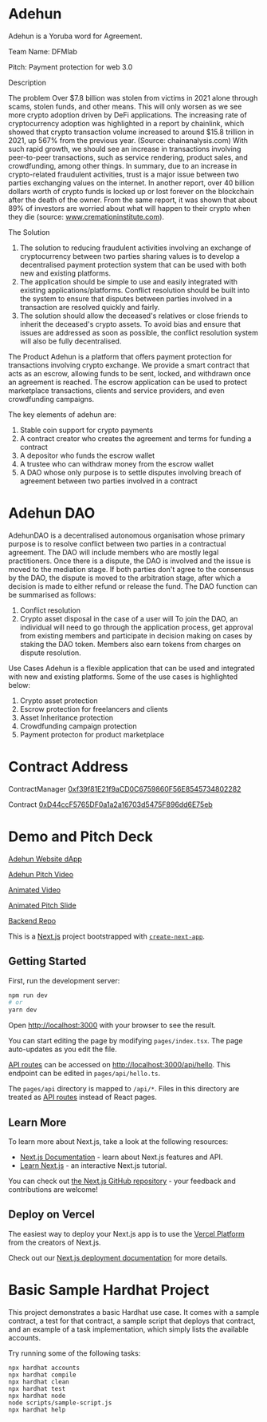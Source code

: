 # Adehun

Adehun is a Yoruba word for Agreement.

Team Name: DFMlab

Pitch: Payment protection for web 3.0

Description

The problem
Over $7.8 billion was stolen from victims in 2021 alone through scams, stolen funds, and other means. This will only worsen as we see more crypto adoption driven by DeFi applications. The increasing rate of cryptocurrency adoption was highlighted in a report by chainlink, which showed that crypto transaction volume increased to around $15.8 trillion in 2021, up 567% from the previous year. (Source: chainanalysis.com)
With such rapid growth, we should see an increase in transactions involving peer-to-peer transactions, such as service rendering, product sales, and crowdfunding, among other things.
In summary, due to an increase in crypto-related fraudulent activities, trust is a major issue between two parties exchanging values on the internet.
In another report, over 40 billion dollars worth of crypto funds is locked up or lost forever on the blockchain after the death of the owner.
From the same report, it was shown that about 89% of investors are worried about what will happen to their crypto when they die (source: www.cremationinstitute.com).

The Solution
1. The solution to reducing fraudulent activities involving an exchange of cryptocurrency between two parties sharing values is to develop a decentralised payment protection system that can be used with both new and existing platforms.
2. The application should be simple to use and easily integrated with existing applications/platforms.
Conflict resolution should be built into the system to ensure that disputes between parties involved in a transaction are resolved quickly and fairly.
3. The solution should allow the deceased's relatives or close friends to inherit the deceased's crypto assets.
To avoid bias and ensure that issues are addressed as soon as possible, the conflict resolution system will also be fully decentralised.

The Product
Adehun is a platform that offers payment protection for transactions involving crypto exchange. We provide a smart contract that acts as an escrow, allowing funds to be sent, locked, and withdrawn once an agreement is reached. The escrow application can be used to protect marketplace transactions, clients and service providers, and even crowdfunding campaigns.

The key elements of adehun are:
1. Stable coin support for crypto payments
2. A contract creator who creates the agreement and terms for funding a contract
3. A depositor who funds the escrow wallet
4. A trustee who can withdraw money from the escrow wallet
5. A DAO whose only purpose is to settle disputes involving breach of agreement between two parties involved in a contract

# Adehun DAO
AdehunDAO is a decentralised autonomous organisation whose primary purpose is to resolve conflict between two parties in a contractual agreement. The DAO will include members who are mostly legal practitioners. Once there is a dispute, the DAO is involved and the issue is moved to the mediation stage. If both parties don't agree to the consensus by the DAO, the dispute is moved to the arbitration stage, after which a decision is made to either refund or release the fund.
The DAO function can be summarised as follows:
1. Conflict resolution
2. Crypto asset disposal in the case of a user will
To join the DAO, an individual will need to go through the application process, get approval from existing members and participate in decision making on cases by staking the DAO token. Members also earn tokens from charges on dispute resolution.

Use Cases
Adehun is a flexible application that can be used and integrated with new and existing platforms. Some of the use cases is highlighted below:
1. Crypto asset protection
2. Escrow protection for freelancers and clients
3. Asset Inheritance protection
4. Crowdfunding campaign protection
5. Payment protecton for product marketplace

# Contract Address

ContractManager [0xf39f81E21f9aCD0C6759860F56E8545734802282](https://alfajores-blockscout.celo-testnet.org/address/0xf39f81E21f9aCD0C6759860F56E8545734802282/transactions)

Contract [0xD44ccF5765DF0a1a2a16703d5475F896dd6E75eb](https://alfajores-blockscout.celo-testnet.org/address/0xD44ccF5765DF0a1a2a16703d5475F896dd6E75eb/transactions)

# Demo and Pitch Deck

[Adehun Website dApp](https://adehun.com/)

[Adehun Pitch Video](https://youtu.be/WNPQGq-1Bek?list=PLKSLjocWI5ZMyLUej39wWxFI2LXjP-5e1)

[Animated Video](https://youtu.be/A5zyOBa9Qbw)

[Animated Pitch Slide](https://www.canva.com/design/DAFDSyZ38IU/Jpyktcg3CAOjoq6Sk0lByQ/view?utm_content=DAFDSyZ38IU&utm_campaign=designshare&utm_medium=link2&utm_source=sharebutton)

[Backend Repo](https://github.com/dfmlabltd/escrow-backend/)

This is a [Next.js](https://nextjs.org/) project bootstrapped with [`create-next-app`](https://github.com/vercel/next.js/tree/canary/packages/create-next-app).

## Getting Started

First, run the development server:

```bash
npm run dev
# or
yarn dev
```

Open [http://localhost:3000](http://localhost:3000) with your browser to see the result.

You can start editing the page by modifying `pages/index.tsx`. The page auto-updates as you edit the file.

[API routes](https://nextjs.org/docs/api-routes/introduction) can be accessed on [http://localhost:3000/api/hello](http://localhost:3000/api/hello). This endpoint can be edited in `pages/api/hello.ts`.

The `pages/api` directory is mapped to `/api/*`. Files in this directory are treated as [API routes](https://nextjs.org/docs/api-routes/introduction) instead of React pages.

## Learn More

To learn more about Next.js, take a look at the following resources:

- [Next.js Documentation](https://nextjs.org/docs) - learn about Next.js features and API.
- [Learn Next.js](https://nextjs.org/learn) - an interactive Next.js tutorial.

You can check out [the Next.js GitHub repository](https://github.com/vercel/next.js/) - your feedback and contributions are welcome!

## Deploy on Vercel

The easiest way to deploy your Next.js app is to use the [Vercel Platform](https://vercel.com/new?utm_medium=default-template&filter=next.js&utm_source=create-next-app&utm_campaign=create-next-app-readme) from the creators of Next.js.

Check out our [Next.js deployment documentation](https://nextjs.org/docs/deployment) for more details.


# Basic Sample Hardhat Project

This project demonstrates a basic Hardhat use case. It comes with a sample contract, a test for that contract, a sample script that deploys that contract, and an example of a task implementation, which simply lists the available accounts.

Try running some of the following tasks:

```shell
npx hardhat accounts
npx hardhat compile
npx hardhat clean
npx hardhat test
npx hardhat node
node scripts/sample-script.js
npx hardhat help
```
